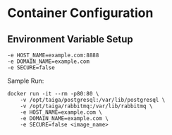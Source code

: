 Container Configuration
=======================

## Environment Variable Setup

```
-e HOST_NAME=example.com:8888
-e DOMAIN_NAME=example.com
-e SECURE=false
```

Sample Run:
```
docker run -it --rm -p80:80 \
	-v /opt/taiga/postgresql:/var/lib/postgresql \
	-v /opt/taiga/rabbitmq:/var/lib/rabbitmq \
	-e HOST_NAME=example.com \
	-e DOMAIN_NAME=example.com \
	-e SECURE=false <image_name>
```
